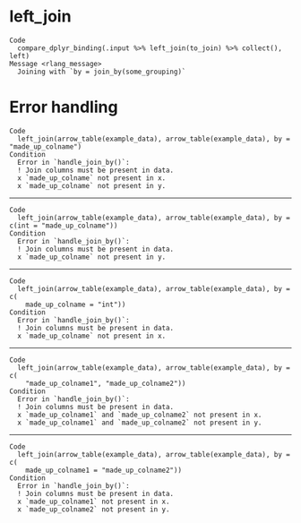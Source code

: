 # left_join

    Code
      compare_dplyr_binding(.input %>% left_join(to_join) %>% collect(), left)
    Message <rlang_message>
      Joining with `by = join_by(some_grouping)`

# Error handling

    Code
      left_join(arrow_table(example_data), arrow_table(example_data), by = "made_up_colname")
    Condition
      Error in `handle_join_by()`:
      ! Join columns must be present in data.
      x `made_up_colname` not present in x.
      x `made_up_colname` not present in y.

---

    Code
      left_join(arrow_table(example_data), arrow_table(example_data), by = c(int = "made_up_colname"))
    Condition
      Error in `handle_join_by()`:
      ! Join columns must be present in data.
      x `made_up_colname` not present in y.

---

    Code
      left_join(arrow_table(example_data), arrow_table(example_data), by = c(
        made_up_colname = "int"))
    Condition
      Error in `handle_join_by()`:
      ! Join columns must be present in data.
      x `made_up_colname` not present in x.

---

    Code
      left_join(arrow_table(example_data), arrow_table(example_data), by = c(
        "made_up_colname1", "made_up_colname2"))
    Condition
      Error in `handle_join_by()`:
      ! Join columns must be present in data.
      x `made_up_colname1` and `made_up_colname2` not present in x.
      x `made_up_colname1` and `made_up_colname2` not present in y.

---

    Code
      left_join(arrow_table(example_data), arrow_table(example_data), by = c(
        made_up_colname1 = "made_up_colname2"))
    Condition
      Error in `handle_join_by()`:
      ! Join columns must be present in data.
      x `made_up_colname1` not present in x.
      x `made_up_colname2` not present in y.

